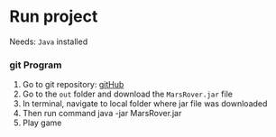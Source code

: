 # Run project
Needs: `Java` installed

### git Program
1. Go to git repository: [gitHub](https://github.com/fionatolliday/mars-rover)
2. Go to the `out` folder and download the `MarsRover.jar` file
3. In terminal, navigate to local folder where jar file was downloaded
4. Then run command java -jar MarsRover.jar
5. Play game


